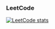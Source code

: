 ### LeetCode
[![LeetCode stats](https://leetcode-stats-six.vercel.app/?username=hy-3&theme=dark)](https://github.com/KnlnKS/leetcode-stats)
